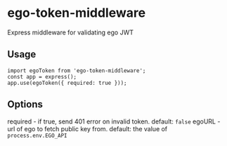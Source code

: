 # ego-token-middleware
Express middleware for validating ego JWT

## Usage
```
import egoToken from 'ego-token-middleware';
const app = express();
app.use(egoToken({ required: true }));
```

## Options
required - if true, send 401 error on invalid token. default: `false`
egoURL - url of ego to fetch public key from. default: the value of `process.env.EGO_API`
